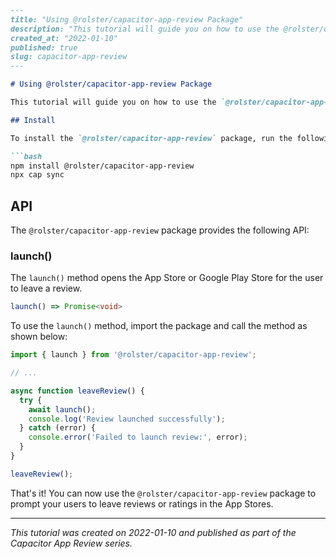 ```markdown
---
title: "Using @rolster/capacitor-app-review Package"
description: "This tutorial will guide you on how to use the @rolster/capacitor-app-review package to assist in leaving user reviews/ratings in the App Stores."
created_at: "2022-01-10"
published: true
slug: capacitor-app-review
---

# Using @rolster/capacitor-app-review Package

This tutorial will guide you on how to use the `@rolster/capacitor-app-review` package to assist in leaving user reviews/ratings in the App Stores.

## Install

To install the `@rolster/capacitor-app-review` package, run the following command:

```bash
npm install @rolster/capacitor-app-review
npx cap sync
```

## API

The `@rolster/capacitor-app-review` package provides the following API:

### launch()

The `launch()` method opens the App Store or Google Play Store for the user to leave a review.

```typescript
launch() => Promise<void>
```

To use the `launch()` method, import the package and call the method as shown below:

```typescript
import { launch } from '@rolster/capacitor-app-review';

// ...

async function leaveReview() {
  try {
    await launch();
    console.log('Review launched successfully');
  } catch (error) {
    console.error('Failed to launch review:', error);
  }
}

leaveReview();
```

That's it! You can now use the `@rolster/capacitor-app-review` package to prompt your users to leave reviews or ratings in the App Stores.

---

*This tutorial was created on 2022-01-10 and published as part of the Capacitor App Review series.*
```
```